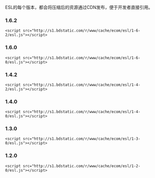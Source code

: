 ESL的每个版本，都会将压缩后的资源通过CDN发布，便于开发者直接引用。


### 1.6.2

    <script src="http://s1.bdstatic.com/r/www/cache/ecom/esl/1-6-2/esl.js"></script>


### 1.6.0

    <script src="http://s1.bdstatic.com/r/www/cache/ecom/esl/1-6-0/esl.js"></script>


### 1.4.2

    <script src="http://s1.bdstatic.com/r/www/cache/ecom/esl/1-4-2/esl.js"></script>


### 1.4.0

    <script src="http://s1.bdstatic.com/r/www/cache/ecom/esl/1-4-0/esl.js"></script>


### 1.3.0

    <script src="http://s1.bdstatic.com/r/www/cache/ecom/esl/1-3-0/esl.js"></script>


### 1.2.0

    <script src="http://s1.bdstatic.com/r/www/cache/ecom/esl/1-2-0/esl.js"></script>


